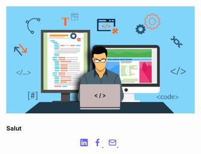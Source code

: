 # ![GUIGANTONDamien](https://github.com/GUIGANTONDamien/GUIGANTONDamien/blob/main/ladding-page-github.png)

### Salut


<p align='center'>
  <a href="https://www.linkedin.com/in/damien-guiganton-604a499a/"><img height="24" src="https://github.com/GUIGANTONDamien/GUIGANTONDamien/blob/main/linkedin.png?         raw=true"></a>&nbsp;&nbsp;
  <a href="https://www.facebook.com/damien.guiganton.3"><img height="24" src="https://github.com/GUIGANTONDamien/GUIGANTONDamien/blob/main/facebook-f.png?raw=true">        </a>&nbsp;&nbsp;
  <a href="https://mail.google.com/mail/u/0/#inbox"><img height="24" src="https://github.com/GUIGANTONDamien/GUIGANTONDamien/blob/main/envelope-alt.png?raw=true">          </a>&nbsp;&nbsp;
</p>

